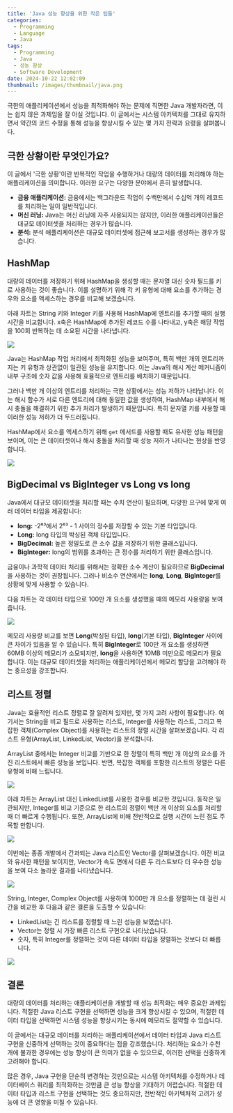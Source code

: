 ```yaml
---
title: 'Java 성능 향상을 위한 작은 팁들'
categories:
  - Programming
  - Language
  - Java
tags:
  - Programming
  - Java
  - 성능 향상
  - Software Development
date: 2024-10-22 12:02:09
thumbnail: /images/thumbnail/java.png
---
```


극한의 애플리케이션에서 성능을 최적화해야 하는 문제에 직면한 Java 개발자라면, 이는 쉽지 않은 과제임을 잘 아실 것입니다. 이 글에서는 시스템 아키텍처를 그대로 유지하면서 약간의 코드 수정을 통해 성능을 향상시킬 수 있는 몇 가지 전략과 요령을 살펴봅니다.

## 극한 상황이란 무엇인가요?

이 글에서 '극한 상황'이란 반복적인 작업을 수행하거나 대량의 데이터를 처리해야 하는 애플리케이션을 의미합니다. 이러한 요구는 다양한 분야에서 흔히 발생합니다.

- **금융 애플리케이션:** 금융에서는 백그라운드 작업이 수백만에서 수십억 개의 레코드를 처리하는 일이 일반적입니다.
- **머신 러닝:** Java는 머신 러닝에 자주 사용되지는 않지만, 이러한 애플리케이션들은 대규모 데이터셋을 처리하는 경우가 많습니다.
- **분석:** 분석 애플리케이션은 대규모 데이터셋에 접근해 보고서를 생성하는 경우가 많습니다.

## HashMap

대량의 데이터를 저장하기 위해 HashMap을 생성할 때는 문자열 대신 숫자 필드를 키로 사용하는 것이 좋습니다. 이를 설명하기 위해 각 키 유형에 대해 요소를 추가하는 경우와 요소를 액세스하는 경우를 비교해 보겠습니다.

아래 차트는 String 키와 Integer 키를 사용해 HashMap에 엔트리를 추가할 때의 실행 시간을 비교합니다. x축은 HashMap에 추가된 레코드 수를 나타내고, y축은 해당 작업을 100회 반복하는 데 소요된 시간을 나타냅니다.

![](/images/header/java-5_1.png)

Java는 HashMap 작업 처리에서 최적화된 성능을 보여주며, 특히 백만 개의 엔트리까지는 키 유형과 상관없이 일관된 성능을 유지합니다. 이는 Java의 해시 계산 메커니즘이 내부 구조에 숫자 값을 사용해 효율적으로 엔트리를 배치하기 때문입니다.

그러나 백만 개 이상의 엔트리를 처리하는 극한 상황에서는 성능 저하가 나타납니다. 이는 해시 함수가 서로 다른 엔트리에 대해 동일한 값을 생성하여, HashMap 내부에서 해시 충돌을 해결하기 위한 추가 처리가 발생하기 때문입니다. 특히 문자열 키를 사용할 때 이러한 성능 저하가 더 두드러집니다.

HashMap에서 요소를 액세스하기 위해 `get` 메서드를 사용할 때도 유사한 성능 패턴을 보이며, 이는 큰 데이터셋이나 해시 충돌을 처리할 때 성능 저하가 나타나는 현상을 반영합니다.

![](/images/header/java-5_2.png)

## BigDecimal vs BigInteger vs Long vs long

Java에서 대규모 데이터셋을 처리할 때는 수치 연산이 필요하며, 다양한 요구에 맞게 여러 데이터 타입을 제공합니다:

- **long:** -2⁶³에서 2⁶³ - 1 사이의 정수를 저장할 수 있는 기본 타입입니다.
- **Long:** long 타입의 박싱된 객체 타입입니다.
- **BigDecimal:** 높은 정밀도로 큰 소수 값을 저장하기 위한 클래스입니다.
- **BigInteger:** long의 범위를 초과하는 큰 정수를 처리하기 위한 클래스입니다.

금융이나 과학적 데이터 처리를 위해서는 정확한 소수 계산이 필요하므로 **BigDecimal**을 사용하는 것이 권장됩니다. 그러나 비소수 연산에서는 **long**, **Long**, **BigInteger**를 상황에 맞게 사용할 수 있습니다.

다음 차트는 각 데이터 타입으로 100만 개 요소를 생성했을 때의 메모리 사용량을 보여줍니다.

![](/images/header/java-5_3.png)

메모리 사용량 비교를 보면 **Long**(박싱된 타입), **long**(기본 타입), **BigInteger** 사이에 큰 차이가 있음을 알 수 있습니다. 특히 **BigInteger**로 100만 개 요소를 생성하면 60MB 이상의 메모리가 소모되지만, **long**을 사용하면 10MB 미만으로 메모리가 필요합니다. 이는 대규모 데이터셋을 처리하는 애플리케이션에서 메모리 할당을 고려해야 하는 중요성을 강조합니다.

## 리스트 정렬

Java는 효율적인 리스트 정렬로 잘 알려져 있지만, 몇 가지 고려 사항이 필요합니다. 여기서는 String을 비교 필드로 사용하는 리스트, Integer를 사용하는 리스트, 그리고 복잡한 객체(Complex Object)를 사용하는 리스트의 정렬 시간을 살펴보겠습니다. 각 리스트 유형(ArrayList, LinkedList, Vector)을 분석합니다.

ArrayList 중에서는 Integer 비교를 기반으로 한 정렬이 특히 백만 개 이상의 요소를 가진 리스트에서 빠른 성능을 보입니다. 반면, 복잡한 객체를 포함한 리스트의 정렬은 다른 유형에 비해 느립니다.

![](/images/header/java-5_4.png)

아래 차트는 ArrayList 대신 LinkedList를 사용한 경우를 비교한 것입니다. 동작은 일관되지만, Integer를 비교 기준으로 한 리스트의 정렬이 백만 개 이상의 요소를 처리할 때 더 빠르게 수행됩니다. 또한, ArrayList에 비해 전반적으로 실행 시간이 느린 점도 주목할 만합니다.

![](/images/header/java-5_5.png)

이번에는 종종 개발에서 간과되는 Java 리스트인 Vector를 살펴보겠습니다. 이전 비교와 유사한 패턴을 보이지만, Vector가 속도 면에서 다른 두 리스트보다 더 우수한 성능을 보여 다소 놀라운 결과를 나타냈습니다.

![](/images/header/java-5_6.png)

String, Integer, Complex Object를 사용하여 1000만 개 요소를 정렬하는 데 걸린 시간을 비교한 후 다음과 같은 결론을 도출할 수 있습니다:

- LinkedList는 긴 리스트를 정렬할 때 느린 성능을 보였습니다.
- Vector는 정렬 시 가장 빠른 리스트 구현으로 나타났습니다.
- 숫자, 특히 Integer를 정렬하는 것이 다른 데이터 타입을 정렬하는 것보다 더 빠릅니다.

![](/images/header/java-5_7.png)

## 결론

대량의 데이터를 처리하는 애플리케이션을 개발할 때 성능 최적화는 매우 중요한 과제입니다. 적절한 Java 리스트 구현을 선택하면 성능을 크게 향상시킬 수 있으며, 적절한 데이터 타입을 선택하면 시스템 성능을 향상시키는 동시에 메모리도 절약할 수 있습니다.

이 글에서는 대규모 데이터를 처리하는 애플리케이션에서 데이터 타입과 Java 리스트 구현을 신중하게 선택하는 것이 중요하다는 점을 강조했습니다. 처리하는 요소가 수천 개에 불과한 경우에는 성능 향상이 큰 의미가 없을 수 있으므로, 이러한 선택을 신중하게 고려해야 합니다.

많은 경우, Java 구현을 단순히 변경하는 것만으로는 시스템 아키텍처를 수정하거나 데이터베이스 쿼리를 최적화하는 것만큼 큰 성능 향상을 기대하기 어렵습니다. 적절한 데이터 타입과 리스트 구현을 선택하는 것도 중요하지만, 전반적인 아키텍처적 고려가 성능에 더 큰 영향을 미칠 수 있습니다.
